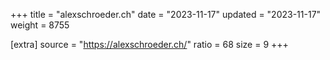 +++
title = "alexschroeder.ch"
date = "2023-11-17"
updated = "2023-11-17"
weight = 8755

[extra]
source = "https://alexschroeder.ch/"
ratio = 68
size = 9
+++
